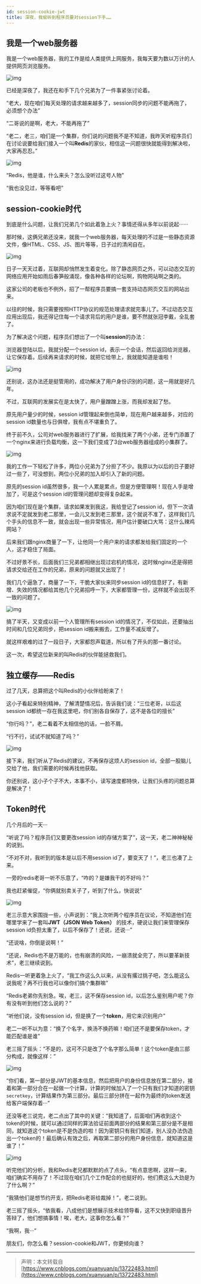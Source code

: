 ```yaml
---
id: session-cookie-jwt
title: 深夜，我偷听到程序员要对session下手……
---
```


## 我是一个web服务器

我是一个web服务器，我的工作是给人类提供上网服务，我每天要为数以万计的人提供网页浏览服务。

![img](https://images.shiguangping.com/imgs/20200926114956.image)

 

已经是深夜了，我还在和手下几个兄弟为了一件事紧张讨论着。

“老大，现在咱们每天处理的请求越来越多了，session同步的问题不能再拖了，必须想个办法”

“二哥说的是啊，老大，不能再拖了”

“老二，老三，咱们是一个集群，你们说的问题我不是不知道，我昨天听程序员们在讨论说要给我们接入一个叫**Redis**的家伙，相信这一问题很快就能得到解决啦，大家再忍忍。”

![img](https://images.shiguangping.com/imgs/20200926115009.image)

 

“Redis，他是谁，什么来头？怎么没听过这号人物”

“我也没见过，等等看吧”

## session-cookie时代

到底是什么问题，让我们兄弟几个如此着急上火？事情还得从多年以前说起······

那时候，这俩兄弟还没来，就我一个web服务器，每天处理的不过是一些静态资源文件，像HTML、CSS、JS、图片等等，日子过的清闲自在。

![img](https://images.shiguangping.com/imgs/20200926115025.image)

 

日子一天天过着，互联网却悄然发生着变化。除了静态网页之外，可以动态交互的网络应用开始如雨后春笋般涌现，像各种各样的论坛啊，购物网站啊之类的。

这家公司的老板也不例外，招了一帮程序员要搞一套支持动态网页交互的网站出来。

以往的时候，我只需要按照HTTP协议的规范处理请求就完事儿了。不过动态交互应用出现后，我还得记住每一个请求背后的用户是谁，要不然就张冠李戴，全乱套了。

为了解决这个问题，程序员们想出了一个叫**session**的办法：

浏览器登陆以后，我就分配一个session id，表示一个会话，然后返回给浏览器，让它保存着。后续再来请求的时候，就把它给带上，我就能知道是谁啦！

![img](https://images.shiguangping.com/imgs/20200926115033.image)

 

还别说，这办法还是挺管用的，成功解决了用户身份识别的问题，这一用就是好几年。

不过，互联网的发展实在是太快了，用户量蹭蹭上涨，而我却发起了愁。

原先用户量少的时候，session id管理起来倒也简单，现在用户越来越多，对应的session id数量也与日俱增，我有点不堪重负了。

终于前不久，公司对web服务器进行了扩展，给我找来了两个小弟，还专门添置了一个nginx来进行负载均衡，这一下我们变成了3台web服务器组成的小集群了。

![img](https://images.shiguangping.com/imgs/20200926115041.image)

 

我的工作一下轻松了许多，两位小兄弟为了分担了不少。我原以为以后的日子要好过一些了，可没想到，两位小兄弟的加入却引入了新的问题。

原先的session id虽然很多，我一个人累是累点，但是方便管理啊！现在人手是增加了，可是这个session id的管理问题却变得复杂起来。

因为咱们现在是个集群，请求如果发到我这，我给登记了session id，但下一次请求说不定就发到老二那里，一会儿又发到老三那里，这个就说不准了，这样我们几个手头的信息不一致，就会出现一些异常情况，用户估计要破口大骂：这什么辣鸡网站？

后来我们跟nginx商量了一下，让他同一个用户来的请求都发给我们固定的一个人，这才稳住了局面。

不过好景不长，后面我们三兄弟都相继出现过宕机的情况，这时候nginx还是得把请求交给还在工作的兄弟，原来的问题就又出现了！

我们几个逼急了，商量了一下，干脆大家伙来同步session id的信息好了，有新增、失效的情况都给其他几个兄弟招呼一下，大家都管理一份，这样就不会出现不一致的问题了。

![img](https://images.shiguangping.com/imgs/20200926115049.image)

 

搞了半天，又变成以前一个人管理所有session id的情况了，不仅如此，还要抽出时间和几位兄弟同步，把session id搬来搬去，工作量不减反增了。

就这样艰难的过了一段日子，大家都怨声载道，所以有了开头的那一番讨论。

这一次，希望这位新来的叫Redis的伙伴能拯救我们。

## 独立缓存——Redis

过了几天，总算把这个叫Redis的小伙伴给盼来了！

这小子看起来特别精神，了解清楚情况后，告诉我们说：“三位老哥，以后这session id都统一存在我这里吧，你们别各自保存了，这不是各位的擅长”

“你行吗？”，老二看着不太相信他的话，一脸不屑。

“行不行，试试不就知道了吗？”

![img](https://images.shiguangping.com/imgs/20200926115055.image)

 

接下来，我们听从了Redis的建议，不再保存这烦人的session id，全部一股脑儿交给了他，我们需要的时候再找他获取。

你还别说，这小子个子不大，本事不小，读写速度都特快，让我们头疼的问题总算是解决了！

## Token时代

几个月后的一天···

“听说了吗？程序员们又要更改session id的存储方案了”，这一天，老二神神秘秘的说到。

“不对不对，我听到的版本是以后不用session id了，要变天了！”，老三也凑了上来。

一旁的redis老哥一听不乐意了，“咋的？是嫌我干的不好吗？”

我也赶紧催促，“你俩就别卖关子了，听到了什么，快说说”

![img](https://images.shiguangping.com/imgs/20200926115102.image)

 

老三示意大家围拢一些，小声说到：“我上次听两个程序员在议论，不知道他们在哪里学来了一套叫**JWT（JSON Web Token）** 的技术，硬说让我们来管理保存session id负担太重了，以后不保存了！还说，还说···”

“还说啥，你倒是说啊！”

“还说，Redis也不是万能的，也有崩溃的风险，一崩溃就全完了，所以要革新技术”，老三继续说到。

Redis一听更着急上火了，“我工作这么久以来，从没有撂过挑子吧，怎么能这么说我呢？再不行我也可以像你们搞个集群嘛”

“Redis老弟你先别急。唉，老三，这不保存session id，以后怎么鉴别用户呢？你有没有听到他们怎么说的？”

“听他们说，没有session id，但是换了一个**token**，用它来识别用户”

老二一听不以为意：“换了个名字，换汤不换药嘛！咱们还不是要保存token，才能匹配谁是谁”

老三摇了摇头：“不是的，这可不只是改了个名字那么简单！这个token是由三部分构成，就像这样：”

![img](https://images.shiguangping.com/imgs/20200926115110.image)

 

“你们看，第一部分是JWT的基本信息，然后把用户的身份信息放在第二部分，接着和第一部分合在一起做一个计算，计算的时候加入了一个只有我们才知道的密钥`secretkey`，计算结果作为第三部分。最后三部分拼在一起作为最终的token发送给客户端保存着···”

还没等老三说完，老二点出了其中的关键：“我知道了，后面咱们再收到这个token的时候，就可以通过同样的算法验证前面两部分的结果和第三部分是不是相同，就知道这个token是不是伪造的啦！因为密钥只有我们知道，别人没办法伪造出一个token的！最后确认有效之后，再取第二部分的用户身份信息，就知道这是谁了！”

![img](https://images.shiguangping.com/imgs/20200926115118.image)

 

听完他们的分析，我和Redis老兄都默默的点了点头，“有点意思啊，这样一来，咱们确实不用存了！不过现在咱们几个工作配合的也挺好的，他们费这么大劲是为了什么啊？”

“我猜他们是想节约开支，把Redis老哥给裁掉！”，老二说到。

老三摇了摇头，“依我看，八成他们是想展示技术给领导看，这不又快到职级晋升答辩了，他们想搞事情！唉，老大，这事你怎么看？”

“我啊，我···”

朋友们，你怎么看？session-cookie和JWT，你更倾向谁？

---

>声明：本文转载自 [https://www.cnblogs.com/xuanyuan/p/13722483.html](https://www.cnblogs.com/xuanyuan/p/13722483.html)

